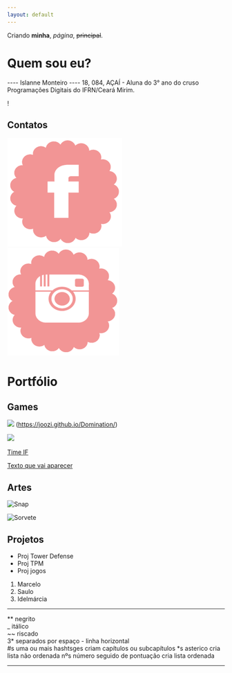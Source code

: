 ```yaml
---
layout: default
---
```


Criando **minha**, _página_, ~~principal~~.

# Quem sou eu?
---- Islanne Monteiro ---- 
18, 084, AÇAÍ - Aluna do 3° ano do cruso Programações Digitais do IFRN/Ceará Mirim.

!


## Contatos

[![](face.png)](https://www.facebook.com/islanne.monteiro)
[![](insta.png)](https://www.instagram.com/islannemont/)

# Portfólio

## Games

[![](domi.png)](https://joozi.github.io/Domination/)
(https://joozi.github.io/Domination/)

[![](SkyOrHell.png)](https://maalu.github.io/JogoSkyOrHelll/)

[Time IF](https://ortegagamer.github.io/GAMES/TimeIF/)

[Texto que vai aparecer](link)

## Artes

![Snap](https://i.pinimg.com/originals/83/13/af/8313afd5cfeb799e37cb5c5c7e58c516.png)

![Sorvete](https://i.pinimg.com/736x/c6/cc/34/c6cc3499b42a7019598df83478cf3822.jpg)

## Projetos

* Proj Tower Defense
* Proj TPM
* Proj jogos

1. Marcelo
2. Saulo
3. Idelmárcia
* * *

** negrito  
_ itálico  
~~ riscado  
3* separados por espaço - linha horizontal  
#s uma ou mais hashtsges criam capítulos ou subcapítulos
*s asterico cria lista não ordenada
nºs número seguido de pontuação cria lista ordenada

* * *
